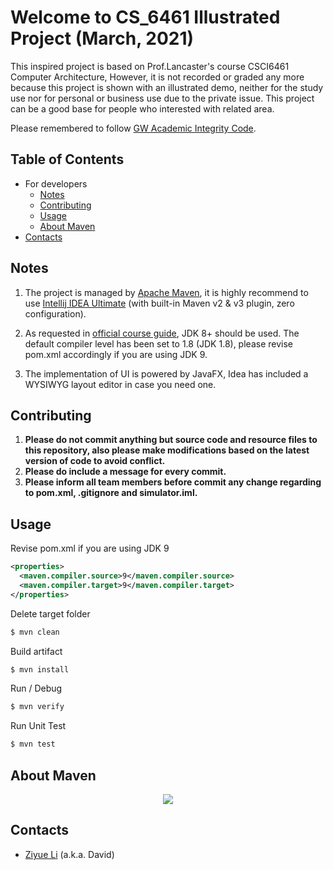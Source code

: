 # Welcome to CS_6461 Illustrated Project (March, 2021)
This inspired project is based on Prof.Lancaster's course CSCI6461 Computer Architecture,
However, it is not recorded or graded any more because this project is shown with an illustrated demo,
neither for the study use nor for personal or business use due to the private issue.
This project can be a good base for people who interested with related area.

Please remembered to follow [GW Academic Integrity Code](https://studentconduct.gwu.edu/code-academic-integrity).

## Table of Contents

- For developers
  * [Notes](#notes)
  * [Contributing](#contributing)
  * [Usage](#usage)
  * [About Maven](#about-maven)
- [Contacts](#contacts)

## Notes

1. The project is managed by [Apache Maven](https://maven.apache.org/), 
it is highly recommend to use [Intellij IDEA Ultimate](https://www.jetbrains.com/idea/download/) (with built-in Maven v2 & v3 plugin, zero configuration).

2. As requested in [official course guide](http://www.mslcourses.com/CSCI6461Section11Spring2018/),
JDK 8+ should be used. The default compiler level has been set to 1.8 (JDK 1.8), please revise pom.xml
accordingly if you are using JDK 9.

3. The implementation of UI is powered by JavaFX, Idea has included a WYSIWYG layout editor in case you need one.

## Contributing
1. __Please do not commit anything but source code and resource files to this repository, also please make modifications based on the
latest version of code to avoid conflict.__
2. __Please do include a message for every commit.__
3. __Please inform all team members before commit any change regarding to pom.xml, .gitignore and simulator.iml.__ 

## Usage
Revise pom.xml if you are using JDK 9
```xml
<properties>
  <maven.compiler.source>9</maven.compiler.source>
  <maven.compiler.target>9</maven.compiler.target>
</properties>
```
Delete target folder
```sh
$ mvn clean
```
Build artifact
```sh
$ mvn install
```
Run / Debug
```sh
$ mvn verify
```
Run Unit Test
```sh
$ mvn test
```
## About Maven
<p align="center">
  <img src="https://cloud.githubusercontent.com/assets/300046/16313672/881e4a8e-3937-11e6-8af5-1c3b93b9caef.jpg">
</p>

## Contacts
- [Ziyue Li](mailto:zli51@gwu.edu) (a.k.a. David)

